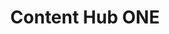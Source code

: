 ---
solution: ['content-management']
product: ['content-hub-one']
title: 'Content Hub ONE'
productLogo: 'ContentHubONE'
description: 'Centrally manage your omnichannel content with a cloud-hosted headless Web CMS.'
twitter: ['#ContentHubONE']
stackexchange: ['#content-hub-one']
partials: ['solution/content-management/content-hub-one']
youtube: PL1jJVFm_lGnzqYagW1UahIBeqTIYSBQMc
---